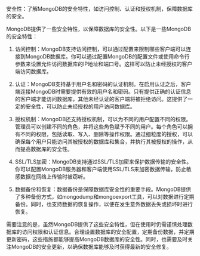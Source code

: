 安全性：了解MongoDB的安全特性，如访问控制、认证和授权机制，保障数据库的安全。

MongoDB提供了一些安全特性，以保障数据库的安全性。以下是一些MongoDB的安全特性：

1. 访问控制：MongoDB支持访问控制，可以通过配置来限制哪些客户端可以连接到MongoDB数据库。你可以通过配置MongoDB的配置文件或使用命令行参数来设置允许访问数据库的IP地址和端口号。这样可以防止未经授权的客户端访问数据库。

2. 认证：MongoDB支持基于用户名和密码的认证机制。在启用认证之后，客户端连接MongoDB时需要提供有效的用户名和密码。只有提供正确的认证信息的客户端才能访问数据库，其他未经认证的客户端将被拒绝访问。这提供了一定的安全性，可以防止未经授权的用户访问数据库。

3. 授权机制：MongoDB还支持授权机制，可以为不同的用户配置不同的权限。管理员可以创建不同的角色，并将这些角色赋予不同的用户。每个角色可以拥有不同的权限，包括读取、写入、删除等操作权限。通过细粒度的授权，可以确保每个用户只能访问其被授权的数据库和集合，并执行其被授权的操作，从而提高数据库的安全性。

4. SSL/TLS加密：MongoDB支持通过SSL/TLS加密来保护数据传输的安全性。你可以配置MongoDB服务器和客户端使用SSL/TLS来加密数据传输，防止敏感数据在网络上传输时被窃听。

5. 数据备份和恢复：数据备份是保障数据库安全性的重要手段。MongoDB提供了多种备份方式，如mongodump和mongoexport工具，可以对数据进行定期备份。同时，也支持数据的恢复操作，以便在发生意外数据丢失或损坏时进行恢复。

需要注意的是，虽然MongoDB提供了这些安全特性，但在使用时仍需谨慎处理数据库的访问权限和认证信息。合理设置数据库的安全配置，定期备份数据，并定期更新密码，这些措施都能够提高MongoDB数据库的安全性。同时，也需要及时关注MongoDB的安全更新，以确保数据库能够及时获得最新的安全修复。